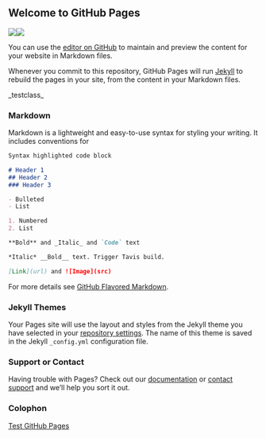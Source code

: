 ## Welcome to GitHub Pages

<div class="doxygen_github_hack" style="font-size: 0px">

[//]: # (\htmlonly)

[![Travis build status](https://travis-ci.org/michpolicht/CuteHMI.svg?branch=master)](https://travis-ci.org/michpolicht/CuteHMI)
[![AppVeyor build status](https://ci.appveyor.com/api/projects/status/hd3x68blpy7knd6k?svg=true)](https://ci.appveyor.com/project/michpolicht/travistest)

[//]: # (\endhtmlonly)
</div>

You can use the [editor on GitHub](https://github.com/michpolicht/TravisTest/edit/master/README.md) to maintain and preview the content for your website in Markdown files.

Whenever you commit to this repository, GitHub Pages will run [Jekyll](https://jekyllrb.com/) to rebuild the pages in your site, from the content in your Markdown files.

[//]: # (\htmlonly)
<div class="testclass">_testclass_</div>

### Markdown

Markdown is a lightweight and easy-to-use syntax for styling your writing. It includes conventions for

```markdown
Syntax highlighted code block

# Header 1
## Header 2
### Header 3

- Bulleted
- List

1. Numbered
2. List

**Bold** and _Italic_ and `Code` text

*Italic* __Bold__ text. Trigger Tavis build.

[Link](url) and ![Image](src)
```

For more details see [GitHub Flavored Markdown](https://guides.github.com/features/mastering-markdown/).

### Jekyll Themes

Your Pages site will use the layout and styles from the Jekyll theme you have selected in your [repository settings](https://github.com/michpolicht/TravisTest/settings). The name of this theme is saved in the Jekyll `_config.yml` configuration file.

### Support or Contact

Having trouble with Pages? Check out our [documentation](https://help.github.com/categories/github-pages-basics/) or [contact support](https://github.com/contact) and we’ll help you sort it out.

### Colophon

[Test GitHub Pages](https://michpolicht.github.io/TravisTest/)
